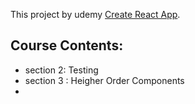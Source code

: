This project by udemy [Create React App]().


## Course Contents:
* section 2: Testing
* section 3 : Heigher Order Components
*



